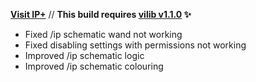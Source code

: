 **[Visit IP+](https://www.spigotmc.org/resources/105019/)** // **This build requires [vilib v1.1.0](https://github.com/Efnilite/vilib/releases/tag/v1.1.0) ✨**

- Fixed /ip schematic wand not working
- Fixed disabling settings with permissions not working
- Improved /ip schematic logic
- Improved /ip schematic colouring